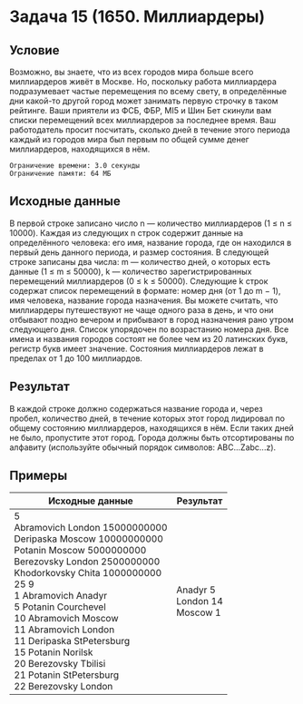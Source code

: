 #  Задача 15 (1650. Миллиардеры)

## Условие

Возможно, вы знаете, что из всех городов мира больше всего миллиардеров живёт в Москве. Но, поскольку работа миллиардера подразумевает частые перемещения по всему свету, в определённые дни какой-то другой город может занимать первую строчку в таком рейтинге. Ваши приятели из ФСБ, ФБР, MI5 и Шин Бет скинули вам списки перемещений всех миллиардеров за последнее время. Ваш работодатель просит посчитать, сколько дней в течение этого периода каждый из городов мира был первым по общей сумме денег миллиардеров, находящихся в нём.

    Ограничение времени: 3.0 секунды
    Ограничение памяти: 64 МБ


## Исходные данные

В первой строке записано число n — количество миллиардеров (1 ≤ n ≤ 10000). Каждая из следующих n строк содержит данные на определённого человека: его имя, название города, где он находился в первый день данного периода, и размер состояния. В следующей строке записаны два числа: m — количество дней, о которых есть данные (1 ≤ m ≤ 50000), k — количество зарегистрированных перемещений миллиардеров (0 ≤ k ≤ 50000). Следующие k строк содержат список перемещений в формате: номер дня (от 1 до m − 1), имя человека, название города назначения. Вы можете считать, что миллиардеры путешествуют не чаще одного раза в день, и что они отбывают поздно вечером и прибывают в город назначения рано утром следующего дня. Список упорядочен по возрастанию номера дня. Все имена и названия городов состоят не более чем из 20 латинских букв, регистр букв имеет значение. Состояния миллиардеров лежат в пределах от 1 до 100 миллиардов.

## Результат
В каждой строке должно содержаться название города и, через пробел, количество дней, в течение которых этот город лидировал по общему состоянию миллиардеров, находящихся в нём. Если таких дней не было, пропустите этот город. Города должны быть отсортированы по алфавиту (используйте обычный порядок символов: ABC...Zabc...z).

## Примеры
| Исходные данные | Результат  |
|---|---|
|5<br>Abramovich London 15000000000<br>Deripaska Moscow 10000000000<br>Potanin Moscow 5000000000<br>Berezovsky London 2500000000<br>Khodorkovsky Chita 1000000000<br>25 9<br>1 Abramovich Anadyr<br>5 Potanin Courchevel<br>10 Abramovich Moscow<br>11 Abramovich London<br>11 Deripaska StPetersburg<br> 15 Potanin Norilsk<br>20 Berezovsky Tbilisi<br>21 Potanin StPetersburg<br>22 Berezovsky London|Anadyr 5<br>London 14<br>Moscow 1|

